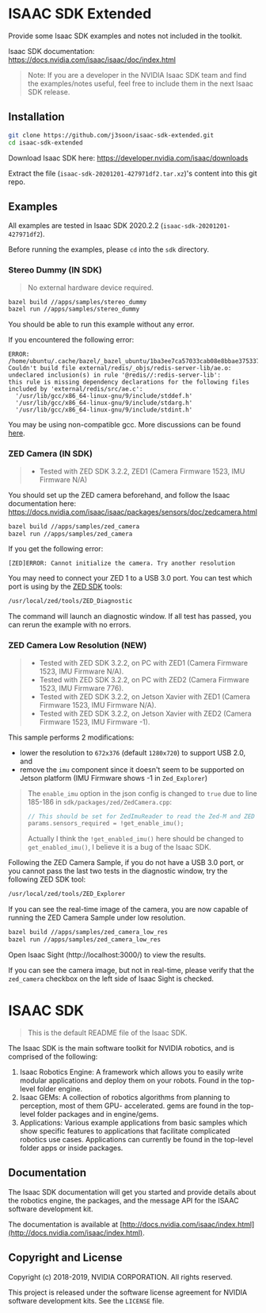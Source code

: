 # ISAAC SDK Extended

Provide some Isaac SDK examples and notes not included in the toolkit.

Isaac SDK documentation: https://docs.nvidia.com/isaac/isaac/doc/index.html

> Note: If you are a developer in the NVIDIA Isaac SDK team and find the examples/notes useful, feel free to include them in the next Isaac SDK release.

## Installation

```sh
git clone https://github.com/j3soon/isaac-sdk-extended.git
cd isaac-sdk-extended
```

Download Isaac SDK here: https://developer.nvidia.com/isaac/downloads

Extract the file (`isaac-sdk-20201201-427971df2.tar.xz`)'s content into this git repo.

## Examples

All examples are tested in Isaac SDK 2020.2.2 (`isaac-sdk-20201201-427971df2`).

Before running the examples, please `cd` into the `sdk` directory.

### Stereo Dummy (IN SDK)

> No external hardware device required.

```sh
bazel build //apps/samples/stereo_dummy
bazel run //apps/samples/stereo_dummy
```

You should be able to run this example without any error.

If you encountered the following error:

```
ERROR: /home/ubuntu/.cache/bazel/_bazel_ubuntu/1ba3ee7ca57033cab08e8bbae375337a/external/redis/BUILD.bazel:77:1: Couldn't build file external/redis/_objs/redis-server-lib/ae.o: undeclared inclusion(s) in rule '@redis//:redis-server-lib':
this rule is missing dependency declarations for the following files included by 'external/redis/src/ae.c':
  '/usr/lib/gcc/x86_64-linux-gnu/9/include/stddef.h'
  '/usr/lib/gcc/x86_64-linux-gnu/9/include/stdarg.h'
  '/usr/lib/gcc/x86_64-linux-gnu/9/include/stdint.h'
```

You may be using non-compatible gcc. More discussions can be found [here](https://forums.developer.nvidia.com/t/bazel-could-not-download-grpc/129446/9).

### ZED Camera (IN SDK)

> - Tested with ZED SDK 3.2.2, ZED1 (Camera Firmware 1523, IMU Firmware N/A)

You should set up the ZED camera beforehand, and follow the Isaac documentation here: https://docs.nvidia.com/isaac/isaac/packages/sensors/doc/zedcamera.html

```sh
bazel build //apps/samples/zed_camera
bazel run //apps/samples/zed_camera
```

If you get the following error:

```
[ZED]ERROR: Cannot initialize the camera. Try another resolution
```

You may need to connect your ZED 1 to a USB 3.0 port. You can test which port is using by the [ZED SDK](https://www.stereolabs.com/developers/release/) tools:

```sh
/usr/local/zed/tools/ZED_Diagnostic
```

The command will launch an diagnostic window. If all test has passed, you can rerun the example with no errors.

### ZED Camera Low Resolution (NEW)

> - Tested with ZED SDK 3.2.2, on PC with ZED1 (Camera Firmware 1523, IMU Firmware N/A).
> - Tested with ZED SDK 3.2.2, on PC with ZED2 (Camera Firmware 1523, IMU Firmware 776).
> - Tested with ZED SDK 3.2.2, on Jetson Xavier with ZED1 (Camera Firmware 1523, IMU Firmware N/A).
> - Tested with ZED SDK 3.2.2, on Jetson Xavier with ZED2 (Camera Firmware 1523, IMU Firmware -1).

This sample performs 2 modifications:
- lower the resolution to `672x376` (default `1280x720`) to support USB 2.0, and
- remove the `imu` component since it doesn't seem to be supported on Jetson platform (IMU Firmware shows -1 in `Zed_Explorer`)

> The `enable_imu` option in the json config is changed to `true` due to line 185-186 in `sdk/packages/zed/ZedCamera.cpp`:
> ```c
> // This should be set for ZedImuReader to read the Zed-M and ZED 2 IMU data
> params.sensors_required = !get_enable_imu();
> ```
> Actually I think the `!get_enabled_imu()` here should be changed to `get_enabled_imu()`, I believe it is a bug of the Isaac SDK.

Following the ZED Camera Sample, if you do not have a USB 3.0 port, or you cannot pass the last two tests in the diagnostic window, try the following ZED SDK tool:

```sh
/usr/local/zed/tools/ZED_Explorer
```

If you can see the real-time image of the camera, you are now capable of running the ZED Camera Sample under low resolution.

```sh
bazel build //apps/samples/zed_camera_low_res
bazel run //apps/samples/zed_camera_low_res
```

Open Isaac Sight (http://localhost:3000/) to view the results.

If you can see the camera image, but not in real-time, please verify that the `zed_camera` checkbox on the left side of Isaac Sight is checked.

# ISAAC SDK

> This is the default README file of the Isaac SDK.

The Isaac SDK is the main software toolkit for NVIDIA robotics, and is comprised of the following:
1. Isaac Robotics Engine: A framework which allows you to easily write modular applications and
deploy them on your robots. Found in the top-level folder engine.
2. Isaac GEMs: A collection of robotics algorithms from planning to perception, most of them GPU-
accelerated. gems are found in the top-level folder packages and in engine/gems.
3. Applications: Various example applications from basic samples which show specific features to
applications that facilitate complicated robotics use cases. Applications can currently be found in
the top-level folder apps or inside packages.

## Documentation

The Isaac SDK documentation will get you started and provide details about the robotics engine, the
packages, and the message API for the ISAAC software development kit.

The documentation is available at [http://docs.nvidia.com/isaac/index.html](http://docs.nvidia.com/isaac/index.html).

## Copyright and License

Copyright (c) 2018-2019, NVIDIA CORPORATION. All rights reserved.

This project is released under the software license agreement for NVIDIA software development kits.
See the `LICENSE` file.

